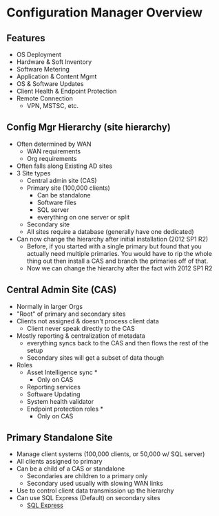 # Configuration Manager Overview

## Features

- OS Deployment
- Hardware & Soft Inventory
- Software Metering
- Application & Content Mgmt
- OS & Software Updates
- Client Health & Endpoint Protection
- Remote Connection
  - VPN, MSTSC, etc.


## Config Mgr Hierarchy (site hierarchy)

- Often determined by WAN
  - WAN requirements
  - Org requirements
- Often falls along Existing AD sites
- 3 Site types
  - Central admin site (CAS)
  - Primary site (100,000 clients)
    - Can be standalone
    - Software files
    - SQL server
    - everything on one server or split
  - Secondary site
  - All sites require a database (generally have one dedicated)
- Can now change the hierarchy after initial installation (2012 SP1 R2)
  - Before, if you started with a single primary but found that you actually need multiple primaries. You would have to rip the whole thing out then install a CAS and branch the primaries off of that.
  - Now we can change the hierarchy after the fact with 2012 SP1 R2

## Central Admin Site (CAS)

- Normally in larger Orgs
- "Root" of primary and secondary sites
- Clients not assigned & doesn't process client data
  - Client never speak directly to the CAS
- Mostly reporting & centralization of metadata
  - everything syncs back to the CAS and then flows the rest of the setup
  - Secondary sites will get a subset of data though
- Roles
  - Asset Intelligence sync *
    - Only on CAS
  - Reporting services
  - Software Updating
  - System health validator
  - Endpoint protection roles *
    - Only on CAS

## Primary Standalone Site

- Manage client systems (100,000 clients, or 50,000 w/ SQL server)
- All clients assigned to primary
- Can be a child of a CAS or standalone
  - Secondaries are children to a primary only
  - Secondary used usually with slowing WAN links
- Use to control client data transmission up the hierarchy
- Can use SQL Express (Default) on secondary sites
  - [SQL Express](https://www.microsoft.com/en-us/sql-server/sql-server-editions-express)
